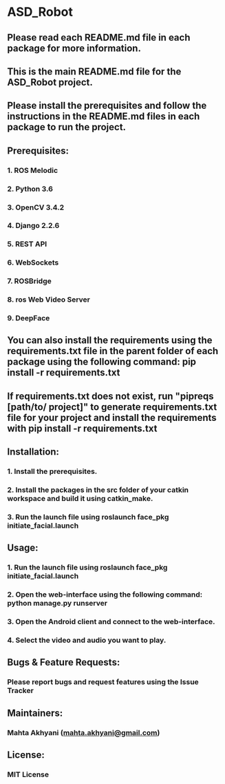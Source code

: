 # ASD_Robot

## Please read each README.md file in each package for more information.

## This is the main README.md file for the ASD_Robot project.
## Please install the prerequisites and follow the instructions in the README.md files in each package to run the project.

## Prerequisites:
### 1. ROS Melodic
### 2. Python 3.6
### 3. OpenCV 3.4.2
### 4. Django 2.2.6
### 5. REST API
### 6. WebSockets
### 7. ROSBridge
### 8. ros Web Video Server
### 9. DeepFace

## You can also install the requirements using the requirements.txt file in the parent folder of each package using the following command: pip install -r requirements.txt
## If requirements.txt does not exist, run "pipreqs [path/to/ project]" to generate requirements.txt file for your project and install the requirements with pip install -r requirements.txt

## Installation:
### 1. Install the prerequisites.
### 2. Install the packages in the src folder of your catkin workspace and build it using catkin_make.
### 3. Run the launch file using roslaunch face_pkg initiate_facial.launch

## Usage:
### 1. Run the launch file using roslaunch face_pkg initiate_facial.launch
### 2. Open the web-interface using the following command: python manage.py runserver
### 3. Open the Android client and connect to the web-interface.
### 4. Select the video and audio you want to play.

## Bugs & Feature Requests:
### Please report bugs and request features using the Issue Tracker

## Maintainers:
### Mahta Akhyani (mahta.akhyani@gmail.com)

## License:
### MIT License


